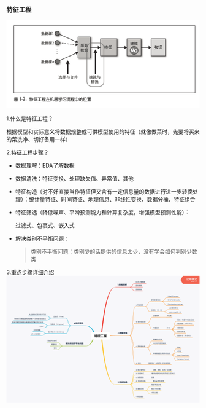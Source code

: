 ### 特征工程

![10](https://github.com/Zoenamed/Learn-Data-mining/blob/master/img/10.png)


1.什么是特征工程？

根据模型和实际意义将数据规整成可供模型使用的特征（就像做菜时，先要将买来的菜洗净、切好备用一样）

2.特征工程步骤？

- 数据理解：EDA了解数据

- 数据清洗：特征变换、处理缺失值、异常值、其他

- 特征构造（对不好直接当作特征但又含有一定信息量的数据进行进一步转换处理）：统计量特征、时间特征、地理信息、非线性变换、数据分桶、特征组合

- 特征筛选（降低噪声、平滑预测能力和计算复杂度，增强模型预测性能）：

  过滤式、包裹式、嵌入式

- 解决类别不平衡问题：

  > 类别不平衡问题：类别少的话提供的信息太少，没有学会如何判别少数类

3.重点步骤详细介绍
![mindmap](https://github.com/Zoenamed/Learn-Data-mining/blob/master/img/11.png)

